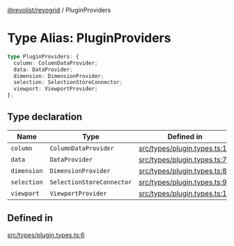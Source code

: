 [@revolist/revogrid](README.md) / PluginProviders

# Type Alias: PluginProviders

```ts
type PluginProviders: {
  column: ColumnDataProvider;
  data: DataProvider;
  dimension: DimensionProvider;
  selection: SelectionStoreConnector;
  viewport: ViewportProvider;
};
```

## Type declaration

| Name | Type | Defined in |
| ------ | ------ | ------ |
| `column` | `ColumnDataProvider` | [src/types/plugin.types.ts:10](https://github.com/revolist/revogrid/blob/69db770b4dd0e83354c8d987e03567beaf944291/src/types/plugin.types.ts#L10) |
| `data` | `DataProvider` | [src/types/plugin.types.ts:7](https://github.com/revolist/revogrid/blob/69db770b4dd0e83354c8d987e03567beaf944291/src/types/plugin.types.ts#L7) |
| `dimension` | `DimensionProvider` | [src/types/plugin.types.ts:8](https://github.com/revolist/revogrid/blob/69db770b4dd0e83354c8d987e03567beaf944291/src/types/plugin.types.ts#L8) |
| `selection` | `SelectionStoreConnector` | [src/types/plugin.types.ts:9](https://github.com/revolist/revogrid/blob/69db770b4dd0e83354c8d987e03567beaf944291/src/types/plugin.types.ts#L9) |
| `viewport` | `ViewportProvider` | [src/types/plugin.types.ts:11](https://github.com/revolist/revogrid/blob/69db770b4dd0e83354c8d987e03567beaf944291/src/types/plugin.types.ts#L11) |

## Defined in

[src/types/plugin.types.ts:6](https://github.com/revolist/revogrid/blob/69db770b4dd0e83354c8d987e03567beaf944291/src/types/plugin.types.ts#L6)
